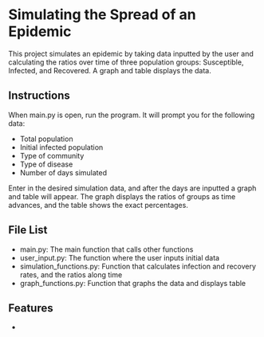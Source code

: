 
# Simulating the Spread of an Epidemic

This project simulates an epidemic by taking data inputted by the user and calculating the ratios over time of three population groups: Susceptible, Infected, and Recovered. A graph and table displays the data.

## Instructions

When main.py is open, run the program. It will prompt you for the following data:

- Total population
- Initial infected population
- Type of community
- Type of disease
- Number of days simulated

Enter in the desired simulation data, and after the days are inputted a graph and table will appear. The graph displays the ratios of groups as time advances, and the table shows the exact percentages. 

## File List

- main.py: The main function that calls other functions
- user_input.py: The function where the user inputs initial data
- simulation_functions.py: Function that calculates infection and recovery rates, and the ratios along time
- graph_functions.py: Function that graphs the data and displays table

## Features

- 

